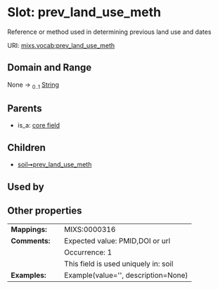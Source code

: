 
# Slot: prev_land_use_meth


Reference or method used in determining previous land use and dates

URI: [mixs.vocab:prev_land_use_meth](https://w3id.org/mixs/vocab/prev_land_use_meth)


## Domain and Range

None &#8594;  <sub>0..1</sub> [String](types/String.md)

## Parents

 *  is_a: [core field](core_field.md)

## Children

 *  [soil➞prev_land_use_meth](soil_prev_land_use_meth.md)

## Used by


## Other properties

|  |  |  |
| --- | --- | --- |
| **Mappings:** | | MIXS:0000316 |
| **Comments:** | | Expected value: PMID,DOI or url |
|  | | Occurrence: 1 |
|  | | This field is used uniquely in: soil |
| **Examples:** | | Example(value='', description=None) |

